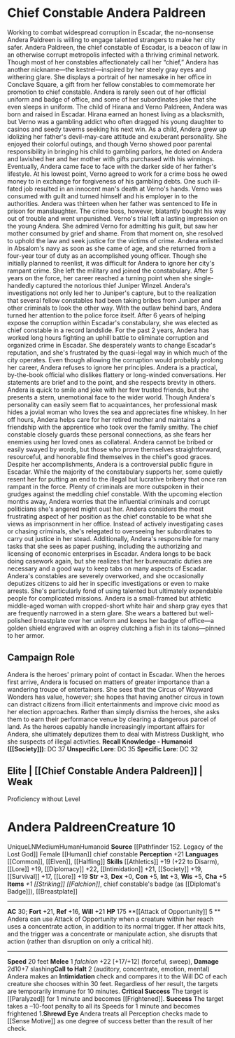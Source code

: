 ﻿---
ac: '30'
alignment: LN
all_resistance: null
burrow_speed: null
charisma: '+5'
climb_speed: null
constitution: '+5'
creature_ability:
- Attack of Opportunity
- Call to Halt
- Shrewd Eye
creature_family: null
description: "Working to combat widespread corruption in Escadar, the no-nonsense\
  \ Andera Paldreen is willing to engage talented strangers to make her city safer.<br/><br/>\
  \ Andera Paldreen, the chief constable of Escadar, is a beacon of law in an otherwise\
  \ corrupt metropolis infected with a thriving criminal network. Though most of her\
  \ constables affectionately call her \u201Cchief,\u201D Andera has another nickname\u2014\
  the kestrel\u2014inspired by her steely gray eyes and withering glare. She displays\
  \ a portrait of her namesake in her office in Conclave Square, a gift from her fellow\
  \ constables to commemorate her promotion to chief constable. Andera is rarely seen\
  \ out of her official uniform and badge of office, and some of her subordinates\
  \ joke that she even sleeps in uniform.<br/><br/> The child of Hirana and Verno\
  \ Paldreen, Andera was born and raised in Escadar. Hirana earned an honest living\
  \ as a blacksmith, but Verno was a gambling addict who often dragged his young daughter\
  \ to casinos and seedy taverns seeking his next win. As a child, Andera grew up\
  \ idolizing her father's devil-may-care attitude and exuberant personality. She\
  \ enjoyed their colorful outings, and though Verno showed poor parental responsibility\
  \ in bringing his child to gambling parlors, he doted on Andera and lavished her\
  \ and her mother with gifts purchased with his winnings.<br/><br/> Eventually, Andera\
  \ came face to face with the darker side of her father's lifestyle. At his lowest\
  \ point, Verno agreed to work for a crime boss he owed money to in exchange for\
  \ forgiveness of his gambling debts. One such ill-fated job resulted in an innocent\
  \ man's death at Verno's hands. Verno was consumed with guilt and turned himself\
  \ and his employer in to the authorities. Andera was thirteen when her father was\
  \ sentenced to life in prison for manslaughter. The crime boss, however, blatantly\
  \ bought his way out of trouble and went unpunished. Verno's trial left a lasting\
  \ impression on the young Andera. She admired Verno for admitting his guilt, but\
  \ saw her mother consumed by grief and shame. From that moment on, she resolved\
  \ to uphold the law and seek justice for the victims of crime.<br/><br/> Andera\
  \ enlisted in Absalom's navy as soon as she came of age, and she returned from a\
  \ four-year tour of duty as an accomplished young officer. Though she initially\
  \ planned to reenlist, it was difficult for Andera to ignore her city's rampant\
  \ crime. She left the military and joined the constabulary. After 5 years on the\
  \ force, her career reached a turning point when she single-handedly captured the\
  \ notorious thief Juniper Winzel.<br/><br/> Andera's investigations not only led\
  \ her to Juniper's capture, but to the realization that several fellow constables\
  \ had been taking bribes from Juniper and other criminals to look the other way.\
  \ With the outlaw behind bars, Andera turned her attention to the police force itself.\
  \ After 6 years of helping expose the corruption within Escadar's constabulary,\
  \ she was elected as chief constable in a record landslide. For the past 2 years,\
  \ Andera has worked long hours fighting an uphill battle to eliminate corruption\
  \ and organized crime in Escadar. She desperately wants to change Escadar's reputation,\
  \ and she's frustrated by the quasi-legal way in which much of the city operates.\
  \ Even though allowing the corruption would probably prolong her career, Andera\
  \ refuses to ignore her principles.<br/><br/> Andera is a practical, by-the-book\
  \ official who dislikes flattery or long-winded conversations. Her statements are\
  \ brief and to the point, and she respects brevity in others. Andera is quick to\
  \ smile and joke with her few trusted friends, but she presents a stern, unemotional\
  \ face to the wider world. Though Andera's personality can easily seem flat to acquaintances,\
  \ her professional mask hides a jovial woman who loves the sea and appreciates fine\
  \ whiskey. In her off hours, Andera helps care for her retired mother and maintains\
  \ a friendship with the apprentice who took over the family smithy. The chief constable\
  \ closely guards these personal connections, as she fears her enemies using her\
  \ loved ones as collateral. Andera cannot be bribed or easily swayed by words, but\
  \ those who prove themselves straightforward, resourceful, and honorable find themselves\
  \ in the chief's good graces.<br/><br/> Despite her accomplishments, Andera is a\
  \ controversial public figure in Escadar. While the majority of the constabulary\
  \ supports her, some quietly resent her for putting an end to the illegal but lucrative\
  \ bribery that once ran rampant in the force. Plenty of criminals are more outspoken\
  \ in their grudges against the meddling chief constable. With the upcoming election\
  \ months away, Andera worries that the influential criminals and corrupt politicians\
  \ she's angered might oust her.<br/><br/> Andera considers the most frustrating\
  \ aspect of her position as the chief constable to be what she views as imprisonment\
  \ in her office. Instead of actively investigating cases or chasing criminals, she's\
  \ relegated to overseeing her subordinates to carry out justice in her stead. Additionally,\
  \ Andera's responsible for many tasks that she sees as paper pushing, including\
  \ the authorizing and licensing of economic enterprises in Escadar. Andera longs\
  \ to be back doing casework again, but she realizes that her bureaucratic duties\
  \ are necessary and a good way to keep tabs on many aspects of Escadar.<br/><br/>\
  \ Andera's constables are severely overworked, and she occasionally deputizes citizens\
  \ to aid her in specific investigations or even to make arrests. She's particularly\
  \ fond of using talented but ultimately expendable people for complicated missions.<br/><br/>\
  \ Andera is a small-framed but athletic middle-aged woman with cropped-short white\
  \ hair and sharp gray eyes that are frequently narrowed in a stern glare. She wears\
  \ a battered but well-polished breastplate over her uniform and keeps her badge\
  \ of office\u2014a golden shield engraved with an osprey clutching a fish in its\
  \ talons\u2014pinned to her armor."
dexterity: '+0'
element: null
fly_speed: null
fortitude: '+21'
hp: '175'
id: '2024'
immunity: null
intelligence: '+3'
land_speed: '20'
language:
- '[[DATABASE/language/Common|Common]]'
- '[[DATABASE/language/Elven|Elven]]'
- '[[DATABASE/language/Halfling|Halfling]]'
level: '10'
max_speed: '20'
name: Andera Paldreen
perception: '+21'
rarity: Unique
reflex: '+16'
resistance: null
rus_type_level: null
sense: null
size: Medium
skill:
- '[[DATABASE/skill/Athletics|Athletics]] +19'
- '[[DATABASE/skill/Lore|CriminalLore]] +19'
- '[[DATABASE/skill/Diplomacy|Diplomacy]] +22'
- '[[DATABASE/skill/Intimidation|Intimidation]] +21'
- '[[DATABASE/skill/Society|Society]] +19'
- '[[DATABASE/skill/Survival|Survival]] +17'
- '[[DATABASE/skill/Lore|Underworld Lore]] +19'
source: '[[DATABASE/source/Pathfinder 152. Legacy of the Lost God|Pathfinder #152:
  Legacy of the Lost God]]'
speed:
- 20 feet
spell: null
strength: '+3'
strength_req: '3'
strongest_save:
- Fortitude
- Will
swim_speed: null
trait:
- '[[DATABASE/trait/Human|Human]]'
- '[[DATABASE/trait/Humanoid|Humanoid]]'
- '[[DATABASE/trait/Unique|Unique]]'
type: Creature
vision: null
weakest_save:
- Reflex
weakness: null
will: '+21'
wisdom: '+5'

---
# Chief Constable Andera Paldreen

Working to combat widespread corruption in Escadar, the no-nonsense Andera Paldreen is willing to engage talented strangers to make her city safer.
 Andera Paldreen, the chief constable of Escadar, is a beacon of law in an otherwise corrupt metropolis infected with a thriving criminal network. Though most of her constables affectionately call her “chief,” Andera has another nickname—the kestrel—inspired by her steely gray eyes and withering glare. She displays a portrait of her namesake in her office in Conclave Square, a gift from her fellow constables to commemorate her promotion to chief constable. Andera is rarely seen out of her official uniform and badge of office, and some of her subordinates joke that she even sleeps in uniform.
 The child of Hirana and Verno Paldreen, Andera was born and raised in Escadar. Hirana earned an honest living as a blacksmith, but Verno was a gambling addict who often dragged his young daughter to casinos and seedy taverns seeking his next win. As a child, Andera grew up idolizing her father's devil-may-care attitude and exuberant personality. She enjoyed their colorful outings, and though Verno showed poor parental responsibility in bringing his child to gambling parlors, he doted on Andera and lavished her and her mother with gifts purchased with his winnings.
 Eventually, Andera came face to face with the darker side of her father's lifestyle. At his lowest point, Verno agreed to work for a crime boss he owed money to in exchange for forgiveness of his gambling debts. One such ill-fated job resulted in an innocent man's death at Verno's hands. Verno was consumed with guilt and turned himself and his employer in to the authorities. Andera was thirteen when her father was sentenced to life in prison for manslaughter. The crime boss, however, blatantly bought his way out of trouble and went unpunished. Verno's trial left a lasting impression on the young Andera. She admired Verno for admitting his guilt, but saw her mother consumed by grief and shame. From that moment on, she resolved to uphold the law and seek justice for the victims of crime.
 Andera enlisted in Absalom's navy as soon as she came of age, and she returned from a four-year tour of duty as an accomplished young officer. Though she initially planned to reenlist, it was difficult for Andera to ignore her city's rampant crime. She left the military and joined the constabulary. After 5 years on the force, her career reached a turning point when she single-handedly captured the notorious thief Juniper Winzel.
 Andera's investigations not only led her to Juniper's capture, but to the realization that several fellow constables had been taking bribes from Juniper and other criminals to look the other way. With the outlaw behind bars, Andera turned her attention to the police force itself. After 6 years of helping expose the corruption within Escadar's constabulary, she was elected as chief constable in a record landslide. For the past 2 years, Andera has worked long hours fighting an uphill battle to eliminate corruption and organized crime in Escadar. She desperately wants to change Escadar's reputation, and she's frustrated by the quasi-legal way in which much of the city operates. Even though allowing the corruption would probably prolong her career, Andera refuses to ignore her principles.
 Andera is a practical, by-the-book official who dislikes flattery or long-winded conversations. Her statements are brief and to the point, and she respects brevity in others. Andera is quick to smile and joke with her few trusted friends, but she presents a stern, unemotional face to the wider world. Though Andera's personality can easily seem flat to acquaintances, her professional mask hides a jovial woman who loves the sea and appreciates fine whiskey. In her off hours, Andera helps care for her retired mother and maintains a friendship with the apprentice who took over the family smithy. The chief constable closely guards these personal connections, as she fears her enemies using her loved ones as collateral. Andera cannot be bribed or easily swayed by words, but those who prove themselves straightforward, resourceful, and honorable find themselves in the chief's good graces.
 Despite her accomplishments, Andera is a controversial public figure in Escadar. While the majority of the constabulary supports her, some quietly resent her for putting an end to the illegal but lucrative bribery that once ran rampant in the force. Plenty of criminals are more outspoken in their grudges against the meddling chief constable. With the upcoming election months away, Andera worries that the influential criminals and corrupt politicians she's angered might oust her.
 Andera considers the most frustrating aspect of her position as the chief constable to be what she views as imprisonment in her office. Instead of actively investigating cases or chasing criminals, she's relegated to overseeing her subordinates to carry out justice in her stead. Additionally, Andera's responsible for many tasks that she sees as paper pushing, including the authorizing and licensing of economic enterprises in Escadar. Andera longs to be back doing casework again, but she realizes that her bureaucratic duties are necessary and a good way to keep tabs on many aspects of Escadar.
 Andera's constables are severely overworked, and she occasionally deputizes citizens to aid her in specific investigations or even to make arrests. She's particularly fond of using talented but ultimately expendable people for complicated missions.
 Andera is a small-framed but athletic middle-aged woman with cropped-short white hair and sharp gray eyes that are frequently narrowed in a stern glare. She wears a battered but well-polished breastplate over her uniform and keeps her badge of office—a golden shield engraved with an osprey clutching a fish in its talons—pinned to her armor.

## Campaign Role

Andera is the heroes' primary point of contact in Escadar. When the heroes first arrive, Andera is focused on matters of greater importance than a wandering troupe of entertainers. She sees that the Circus of Wayward Wonders has value, however; she hopes that having another circus in town can distract citizens from illicit entertainments and improve civic mood as her election approaches. Rather than simply dismiss the heroes, she asks them to earn their performance venue by clearing a dangerous parcel of land. As the heroes capably handle increasingly important affairs for Andera, she ultimately deputizes them to deal with Mistress Dusklight, who she suspects of illegal activities.
**Recall Knowledge - Humanoid ([[Society]])**: DC 37
**Unspecific Lore**: DC 35
**Specific Lore**: DC 32

## Elite | [[Chief Constable Andera Paldreen]] | Weak
Proficiency without Level

# Andera Paldreen<span class="item-type">Creature 10</span>

<span class="trait-unique item-trait">Unique</span><span class="trait-alignment item-trait">LN</span><span class="trait-size item-trait">Medium</span><span class="item-trait">Human</span><span class="item-trait">Humanoid</span>
**Source** [[Pathfinder 152. Legacy of the Lost God]]
Female [[Human]] chief constable
**Perception** +21
**Languages** [[Common]], [[Elven]], [[Halfling]]
**Skills** [[Athletics]] +19 (+22 to Disarm), [[Lore]] +19, [[Diplomacy]] +22, [[Intimidation]] +21, [[Society]] +19, [[Survival]] +17, [[Lore]] +19
**Str** +3, **Dex** +0, **Con** +5, **Int** +3, **Wis** +5, **Cha** +5
**Items** _+1 [[Striking]] [[Falchion]]_, chief constable's badge (as [[Diplomat's Badge]]), [[Breastplate]]

---
**AC** 30; **Fort** +21, **Ref** +16, **Will** +21
**HP** 175
<span class="in-box-ability">**[[Attack of Opportunity]] <span class="action-icon">5</span> ** Andera can use Attack of Opportunity when a creature within her reach uses a concentrate action, in addition to its normal trigger. If her attack hits, and the trigger was a concentrate or manipulate action, she disrupts that action (rather than disruption on only a critical hit).</span>

---
**Speed** 20 feet
<span class="in-box-ability">**Melee** <span class="action-icon">1</span> _falchion_ +22 [+17/+12] (forceful, sweep), **Damage** 2d10+7 slashing</span><span class="in-box-ability">**Call to Halt** <span class="action-icon">2</span> (auditory, concentrate, emotion, mental) Andera makes an **Intimidation** check and compares it to the Will DC of each creature she chooses within 30 feet. Regardless of her result, the targets are temporarily immune for 10 minutes. 
**Critical Success** The target is [[Paralyzed]] for 1 minute and becomes [[Frightened]]. 
**Success** The target takes a –10-foot penalty to all its Speeds for 1 minute and becomes frightened 1.</span><span class="in-box-ability">**Shrewd Eye** Andera treats all Perception checks made to [[Sense Motive]] as one degree of success better than the result of her check.</span>